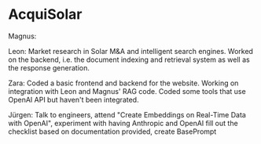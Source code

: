 # AcquiSolar

Magnus:

Leon:
Market research in Solar M&A and intelligent search engines. Worked on the backend, i.e. the document indexing and retrieval system as well as the response generation.

Zara:
Coded a basic frontend and backend for the website. Working on integration with Leon and Magnus' RAG code. Coded some tools that use OpenAI API but haven't been integrated.

Jürgen:
Talk to engineers, attend "Create Embeddings on Real-Time Data with OpenAI", experiment with having Anthropic and OpenAI fill out the checklist based on documentation provided, create BasePrompt
